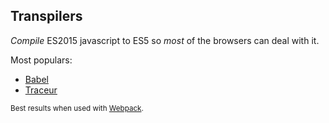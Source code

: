 ##  Transpilers

_Compile_ ES2015 javascript to ES5 so _most_ of the browsers can deal with it.

Most populars:
* <a href="https://babeljs.io">Babel</a>
* <a href="https://github.com/google/traceur-compiler">Traceur</a>

<small>Best results when used with <a href="#" target="_blank">Webpack</a>.</small>
